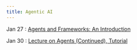 ```yaml
---
title: Agentic AI
---
```


Jan 27
: [Agents and Frameworks: An Introduction](../lectures/week-5)

Jan 30
: [Lecture on Agents (Continued), Tutorial](../lectures/week-5)